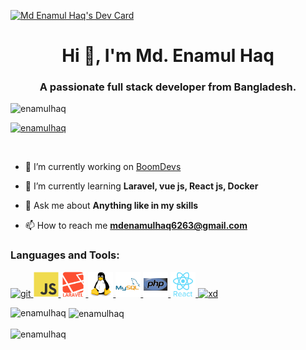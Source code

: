 <a href="https://app.daily.dev/enamul21"><img src="https://api.daily.dev/devcards/e1a7ea01334b4846b32623231c7f7ceb.png?r=eb6" width="400" alt="Md Enamul Haq's Dev Card"/></a>
<h1 align="center">Hi 👋, I'm Md. Enamul Haq</h1>
<h3 align="center">A passionate full stack developer from Bangladesh.</h3>

<p align="left"> <img src="https://komarev.com/ghpvc/?username=enamulhaq&label=Profile%20views&color=0e75b6&style=flat" alt="enamulhaq" /> </p>

<p align="left"> <a href="https://github.com/ryo-ma/github-profile-trophy"><img src="https://github-profile-trophy.vercel.app/?username=enamulhaq" alt="enamulhaq" /></a> </p>

<p align="left"> <a href="https://twitter.com/" target="blank"><img src="https://img.shields.io/twitter/follow/?logo=twitter&style=for-the-badge" alt="" /></a> </p>

- 🔭 I’m currently working on [BoomDevs](https://boomdevs.com/)

- 🌱 I’m currently learning **Laravel, vue js, React js, Docker**

- 💬 Ask me about **Anything like in my skills**

- 📫 How to reach me **mdenamulhaq6263@gmail.com**


<h3 align="left">Languages and Tools:</h3>
<p align="left"> <a href="https://git-scm.com/" target="_blank"> <img src="https://www.vectorlogo.zone/logos/git-scm/git-scm-icon.svg" alt="git" width="40" height="40"/> </a> <a href="https://developer.mozilla.org/en-US/docs/Web/JavaScript" target="_blank"> <img src="https://raw.githubusercontent.com/devicons/devicon/master/icons/javascript/javascript-original.svg" alt="javascript" width="40" height="40"/> </a> <a href="https://laravel.com/" target="_blank"> <img src="https://raw.githubusercontent.com/devicons/devicon/master/icons/laravel/laravel-plain-wordmark.svg" alt="laravel" width="40" height="40"/> </a> <a href="https://www.linux.org/" target="_blank"> <img src="https://raw.githubusercontent.com/devicons/devicon/master/icons/linux/linux-original.svg" alt="linux" width="40" height="40"/> </a> <a href="https://www.mysql.com/" target="_blank"> <img src="https://raw.githubusercontent.com/devicons/devicon/master/icons/mysql/mysql-original-wordmark.svg" alt="mysql" width="40" height="40"/> </a> <a href="https://www.php.net" target="_blank"> <img src="https://raw.githubusercontent.com/devicons/devicon/master/icons/php/php-original.svg" alt="php" width="40" height="40"/> </a> <a href="https://reactjs.org/" target="_blank"> <img src="https://raw.githubusercontent.com/devicons/devicon/master/icons/react/react-original-wordmark.svg" alt="react" width="40" height="40"/> </a> <a href="https://www.adobe.com/products/xd.html" target="_blank"> <img src="https://cdn.worldvectorlogo.com/logos/adobe-xd.svg" alt="xd" width="40" height="40"/> </a> </p>

<p><img align="left" src="https://github-readme-stats.vercel.app/api/top-langs?username=enamulhaq&show_icons=true&locale=en&layout=compact" alt="enamulhaq" /></p>

<p>&nbsp;<img align="center" src="https://github-readme-stats.vercel.app/api?username=enamulhaq&show_icons=true&locale=en" alt="enamulhaq" /></p>

<p><img align="center" src="https://github-readme-streak-stats.herokuapp.com/?user=enamulhaq&" alt="enamulhaq" /></p>
